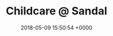 ---
layout: nursery
title: 'Childcare @ Sandal'
description: |

address: 255 Barnsley Road, Sandal, Wakefield WF1 5NU
services: |-
  - The Nest cares for children aged 3 months to approximately 30 months and can take a maximum of 15 babies/toddlers.
  - The Den cares for children aged 30 months - 5 years and can take a maximum of 33 children.
opening_hours: 8.00am - 6.00pm
phone: 01924 330269
email: childcare@stgeorgeslupset.org.uk
ofsted_link: https://reports.ofsted.gov.uk/provider/16/EY477043 
map: https://www.google.com/maps/place/Castle+Nursery+School/@53.6653675,-1.486537,18z/data=!4m8!1m2!2m1!1sChildcare@Sandal+wakefield!3m4!1s0x0:0xf2fe8d6c6df2dde9!8m2!3d53.665694!4d-1.4856045
viewing_code: |
  <iframe class="nurseryinabox" width="100%" frameborder="0" style="overflow: hidden; height: 800px;" allowtransparency="" scrolling="no" src="https://forms.nurseryadmin.com/gen-nursery-visit/nursery-visit-ccarecas.php" id="iFrameResizer0"></iframe><script src="https://forms.nurseryadmin.com/js/iframeResizer.min.js" type="text/javascript"></script><script type="text/javascript">iFrameResize({enablePublicMethods:true});</script>
registration_code: |
  <iframe class="nurseryinabox" width="100%" frameborder="0" style="overflow: hidden; height: 5000px;" allowtransparency="" scrolling="no" src="https://forms.nurseryadmin.com/gen-register-child/register-child-ccarecas.php" id="iFrameResizer1"></iframe><script src="https://forms.nurseryadmin.com/js/iframeResizer.min.js" type="text/javascript"></script><script type="text/javascript">iFrameResize({enablePublicMethods:true});</script>
date: 2018-05-09 15:50:54 +0000
---